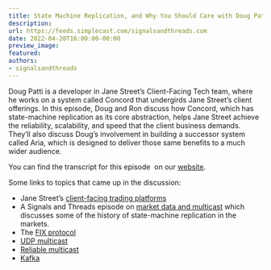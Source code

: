 ```yaml
---
title: State Machine Replication, and Why You Should Care with Doug Patti
description:
url: https://feeds.simplecast.com/signalsandthreads.com
date: 2022-04-20T16:00:00-00:00
preview_image:
featured:
authors:
- signalsandthreads
---
```


<p>Doug Patti is a developer in Jane Street&rsquo;s Client-Facing Tech team, where he works on a system called Concord that undergirds Jane Street&rsquo;s client offerings. In this episode, Doug and Ron discuss how Concord, which has state-machine replication as its core abstraction, helps Jane Street achieve the reliability, scalability, and speed that the client business demands. They&rsquo;ll also discuss Doug&rsquo;s involvement in building a successor system called Aria, which is designed to deliver those same benefits to a much wider audience.</p><p>You can find the transcript for this episode &nbsp;on our <a href="https://signalsandthreads.com/state-machine-replication-and-why-you-should-care" target="_blank">website</a>.</p><p>Some links to topics that came up in the discussion:</p><ul><li>Jane Street&rsquo;s <a href="https://www.janestreet.com/institutional-services/electronic-trading-platforms/">client-facing trading platforms</a></li><li>A Signals and Threads episode on <a href="https://signalsandthreads.com/multicast-and-the-markets/">market data and multicast</a> which discusses some of the history of state-machine replication in the markets.</li><li>The <a href="https://www.investopedia.com/terms/f/financial-information-exchange.asp">FIX protocol</a></li><li><a href="https://en.wikipedia.org/wiki/Multicast">UDP multicast</a></li><li><a href="https://en.wikipedia.org/wiki/Reliable_multicast#:~:text=A%20reliable%20multicast%20is%20any,as%20multi-receiver%20file%20transfer.">Reliable multicast</a></li><li><a href="https://kafka.apache.org/intro">Kafka</a></li></ul>

